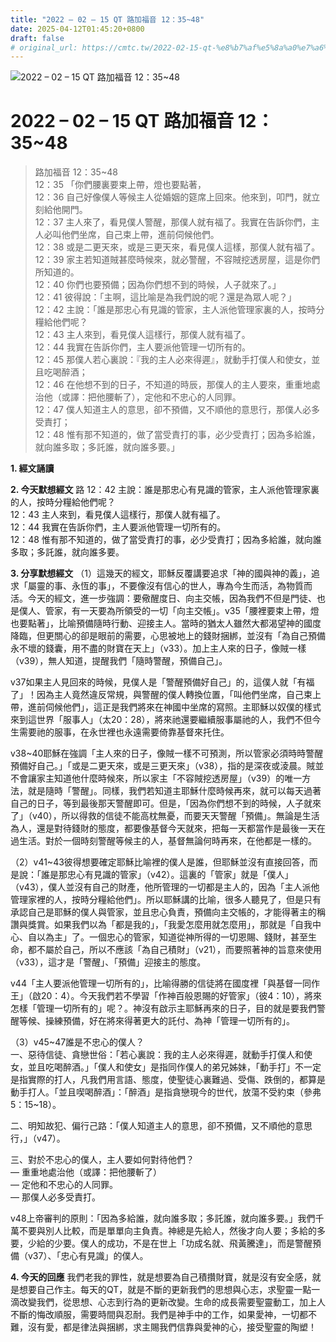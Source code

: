 ```yaml
---
title: "2022 – 02 – 15 QT 路加福音 12：35~48"
date: 2025-04-12T01:45:20+0800
draft: false
# original_url: https://cmtc.tw/2022-02-15-qt-%e8%b7%af%e5%8a%a0%e7%a6%8f%e9%9f%b3-12%ef%bc%9a3548
---
```


![2022 – 02 – 15 QT 路加福音 12：35\~48](/images/qt.jpg   "2022 – 02 – 15 QT 路加福音 12：35\~48")

# 2022 – 02 – 15 QT 路加福音 12：35\~48

> 路加福音 12：35\~48  
> 12：35 「你們腰裏要束上帶，燈也要點著，  
> 12：36 自己好像僕人等候主人從婚姻的筵席上回來。他來到，叩門，就立刻給他開門。  
> 12：37 主人來了，看見僕人警醒，那僕人就有福了。我實在告訴你們，主人必叫他們坐席，自己束上帶，進前伺候他們。  
> 12：38 或是二更天來，或是三更天來，看見僕人這樣，那僕人就有福了。  
> 12：39 家主若知道賊甚麼時候來，就必警醒，不容賊挖透房屋，這是你們所知道的。  
> 12：40 你們也要預備；因為你們想不到的時候，人子就來了。」  
> 12：41 彼得說：「主啊，這比喻是為我們說的呢？還是為眾人呢？」  
> 12：42 主說：「誰是那忠心有見識的管家，主人派他管理家裏的人，按時分糧給他們呢？  
> 12：43 主人來到，看見僕人這樣行，那僕人就有福了。  
> 12：44 我實在告訴你們，主人要派他管理一切所有的。  
> 12：45 那僕人若心裏說：『我的主人必來得遲』，就動手打僕人和使女，並且吃喝醉酒；  
> 12：46 在他想不到的日子，不知道的時辰，那僕人的主人要來，重重地處治他（或譯：把他腰斬了），定他和不忠心的人同罪。  
> 12：47 僕人知道主人的意思，卻不預備，又不順他的意思行，那僕人必多受責打；  
> 12：48 惟有那不知道的，做了當受責打的事，必少受責打；因為多給誰，就向誰多取；多託誰，就向誰多要。」

**1. 經文誦讀**

**2.  今天默想經文**
路 12：42 主說：誰是那忠心有見識的管家，主人派他管理家裏的人，按時分糧給他們呢？  
12：43 主人來到，看見僕人這樣行，那僕人就有福了。  
12：44 我實在告訴你們，主人要派他管理一切所有的。  
12：48 惟有那不知道的，做了當受責打的事，必少受責打；因為多給誰，就向誰多取；多託誰，就向誰多要。

**3. 分享默想經文**
（1）這幾天的經文，耶穌反覆講要追求「神的國與神的義」，追求「屬靈的事、永恆的事」，不要像沒有信心的世人，專為今生而活，為物質而活。今天的經文，進一步強調：要儆醒度日、向主交帳，因為我們不但是門徒、也是僕人、管家，有一天要為所領受的一切「向主交帳」。v35「腰裡要束上帶，燈也要點著」，比喻預備隨時行動、迎接主人。當時的猶太人雖然大都渴望神的國度降臨，但更關心的卻是眼前的需要，心思被地上的錢財捆綁，並沒有「為自己預備永不壞的錢囊，用不盡的財寶在天上」（v33）。加上主人來的日子，像賊一樣（v39），無人知道，提醒我們「隨時警醒，預備自己」。

v37如果主人見回來的時候，見僕人是「警醒預備好自己」的，這僕人就「有福了」！因為主人竟然違反常規，與警醒的僕人轉換位置，「叫他們坐席，自己束上帶，進前伺候他們」，這正是我們將來在神國中坐席的寫照。主耶穌以奴僕的樣式來到這世界「服事人」（太20：28），將來祂還要繼續服事屬祂的人，我們不但今生需要祂的服事，在永世裡也永遠需要倚靠基督來托住。

v38\~40耶穌在強調「主人來的日子，像賊一樣不可預測，所以管家必須時時警醒預備好自己。」「或是二更天來，或是三更天來」（v38），指的是深夜或淩晨。賊並不會讓家主知道他什麼時候來，所以家主「不容賊挖透房屋」（v39）的唯一方法，就是隨時「警醒」。同樣，我們若知道主耶穌什麼時候再來，就可以每天過著自己的日子，等到最後那天警醒即可。但是，「因為你們想不到的時候，人子就來了」（v40），所以得救的信徒不能高枕無憂，而要天天警醒「預備」。無論是生活為人，還是對待錢財的態度，都要像基督今天就來，把每一天都當作是最後一天在過生活。對於一個時刻警醒等候主的人，基督無論何時再來，在他都是一樣的。

（2）v41\~43彼得想要確定耶穌比喻裡的僕人是誰，但耶穌並沒有直接回答，而是說：「誰是那忠心有見識的管家」（v42）。這裏的「管家」就是「僕人」（v43），僕人並沒有自己的財產，他所管理的一切都是主人的，因為「主人派他管理家裡的人，按時分糧給他們」。所以耶穌講的比喻，很多人聽見了，但是只有承認自己是耶穌的僕人與管家，並且忠心負責，預備向主交帳的，才能得著主的稱讚與獎賞。如果我們以為「都是我的」，「我愛怎麼用就怎麼用」，那就是「自我中心、自以為主」了。一個忠心的管家，知道從神所得的一切恩賜、錢財，甚至生命，都不屬於自己，所以不應該「為自己積財」（v21），而要照著神的旨意來使用（v33），這才是「警醒」、「預備」迎接主的態度。

v44「主人要派他管理一切所有的」，比喻得勝的信徒將在國度裡「與基督一同作王」（啟20：4）。今天我們若不學習「作神百般恩賜的好管家」（彼4：10），將來怎樣「管理一切所有的」呢？。神沒有啟示主耶穌再來的日子，目的就是要我們警醒等候、操練預備，好在將來得著更大的託付、為神「管理一切所有的」。

（3）v45\~47誰是不忠心的僕人？  
一、惡待信徒、貪戀世俗：「若心裏說：我的主人必來得遲，就動手打僕人和使女，並且吃喝醉酒。」「僕人和使女」是指同作僕人的弟兄姊妹，「動手打」不一定是指實際的打人，凡我們用言語、態度，使聖徒心裏難過、受傷、跌倒的，都算是動手打人。「並且喫喝醉酒」：「醉酒」是指貪戀現今的世代，放蕩不受約束（參弗5：15\~18）。

二、明知故犯、偏行己路：「僕人知道主人的意思，卻不預備，又不順他的意思行，」（v47）。

三、對於不忠心的僕人，主人要如何對待他們？  
— 重重地處治他（或譯：把他腰斬了）  
— 定他和不忠心的人同罪。  
— 那僕人必多受責打。

v48上帝審判的原則：「因為多給誰，就向誰多取；多託誰，就向誰多要。」我們千萬不要與別人比較，而是單單向主負責。神總是先給人，然後才向人要；多給的多要，少給的少要。僕人的成功，不是在世上「功成名就、飛黃騰達」，而是警醒預備（v37）、「忠心有見識」的僕人。

**4. 今天的回應**
我們老我的罪性，就是想要為自己積攢財寶，就是沒有安全感，就是想要自己作主。每天的QT，就是不斷的更新我們的思想與心志，求聖靈一點一滴改變我們，從思想、心志到行為的更新改變。生命的成長需要聖靈動工，加上人不斷的悔改順服，需要時間與忍耐。我們是神手中的工作，如果愛神，一切都不難，沒有愛，都是律法與捆綁，求主賜我們信靠與愛神的心，接受聖靈的陶塑！
